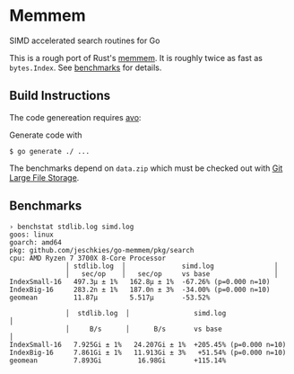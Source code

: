 # Memmem
SIMD accelerated search routines for Go

This is a rough port of Rust's [memmem](https://github.com/BurntSushi/memchr/tree/master/src/memmem).
It is roughly twice as fast as `bytes.Index`. See [benchmarks](#benchmarks) for details.

## Build Instructions

The code genereation requires [avo](https://github.com/mmcloughlin/avo):

Generate code with
```
$ go generate ./ ...
```

The benchmarks depend on `data.zip` which must be checked out with [Git Large
File Storage](https://git-lfs.com/).

## Benchmarks

```
› benchstat stdlib.log simd.log
goos: linux
goarch: amd64
pkg: github.com/jeschkies/go-memmem/pkg/search
cpu: AMD Ryzen 7 3700X 8-Core Processor             
              │ stdlib.log  │              simd.log               │
              │   sec/op    │   sec/op     vs base                │
IndexSmall-16   497.3µ ± 1%   162.8µ ± 1%  -67.26% (p=0.000 n=10)
IndexBig-16     283.2n ± 1%   187.0n ± 3%  -34.00% (p=0.000 n=10)
geomean         11.87µ        5.517µ       -53.52%

              │  stdlib.log  │                simd.log                │
              │     B/s      │      B/s       vs base                 │
IndexSmall-16   7.925Gi ± 1%   24.207Gi ± 1%  +205.45% (p=0.000 n=10)
IndexBig-16     7.861Gi ± 1%   11.913Gi ± 3%   +51.54% (p=0.000 n=10)
geomean         7.893Gi         16.98Gi       +115.14%
```
